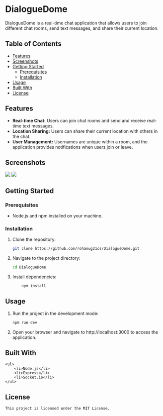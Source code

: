 # DialogueDome

DialogueDome is a real-time chat application that allows users to join different chat rooms, send text messages, and share their current location.

## Table of Contents
- [Features](#features)
- [Screenshots](#screenshots)
- [Getting Started](#getting-started)
  - [Prerequisites](#prerequisites)
  - [Installation](#installation)
- [Usage](#usage)
- [Built With](#built-with)
- [License](#license)

## Features

- **Real-time Chat:** Users can join chat rooms and send and receive real-time text messages.
- **Location Sharing:** Users can share their current location with others in the chat.
- **User Management:** Usernames are unique within a room, and the application provides notifications when users join or leave.

## Screenshots

<img src="./Screenshots/Screenshot 1.png">
<img src="./Screenshots/Screenshot 2.png">

## Getting Started

### Prerequisites

- Node.js and npm installed on your machine.

### Installation

1. Clone the repository:

   ```bash
   git clone https://github.com/rohanug21cs/DialogueDome.git

2. Navigate to the project directory:
    ```sh
    cd DialogueDome
    ```
3. Install dependencies:
    ```sh
        npm install
    ```
## Usage
1.  Run the project in the development mode:
    ```sh
    npm run dev
    ```
2. Open your browser and navigate to http://localhost:3000 to access the application.

## Built With
    <ul>
        <li>Node.js</li>
        <li>Express</li>
        <li>Socket.io</li>
    </ul>

## License
    This project is licensed under the MIT License.




